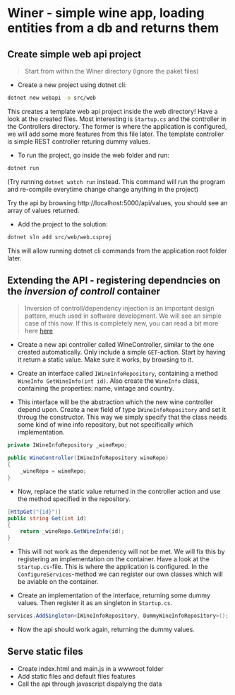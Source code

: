 # Winer - simple wine app, loading entities from a db and returns them

## Create simple web api project

> Start from within the Winer directory (ignore the paket files)

- Create a new project using dotnet cli:
```bash
dotnet new webapi -o src/web
```
This creates a template web api project inside the web directory!
Have a look at the created files. Most interesting is `Startup.cs` and the controller in the Controllers directory. The former is where the application is configured, we will add some more features from this file later. The template controller is simple REST controller returing dummy values.

- To run the project, go inside the web folder and run:
```bash
dotnet run
```

(Try running `dotnet watch run` instead. This command will run the program and re-compile everytime change change anything in the project)

Try the api by browsing http://localhost:5000/api/values, you should see an array of values returned.

- Add the project to the solution:
```bash
dotnet sln add src/web/web.csproj
```
This will allow running dotnet cli commands from the application root folder later.

## Extending the API - registering dependncies on the _inversion of controll_ container
> Inversion of controll/dependency injection is an important design pattern, much used in software development. We will see an simple case of this now. If this is completely new, you can read a bit more here [here](https://docs.microsoft.com/en-us/aspnet/core/fundamentals/dependency-injection)

- Create a new api controller called WineController, similar to the one created automatically. Only include a simple `GET`-action. Start by having it return a static value. Make sure it works, by browsing to it.

- Create an interface called `IWineInfoRepository`, containing a method `WineInfo GetWineInfo(int id)`. Also create the `WineInfo` class, containing the properties: name, vintage and country.

- This interface will be the abstraction which the new wine controller depend upon. Create a new field of type `IWineInfoRepository` and set it throug the constructor. This way we simply specify that the class needs some kind of wine info repository, but not specifically which implementation.

```csharp
private IWineInfoRepository _wineRepo;

public WineController(IWineInfoRepository wineRepo)
{
    _wineRepo = wineRepo;
}
```

- Now, replace the static value returned in the controller action and use the method specified in the repository.

```csharp
[HttpGet("{id}")]
public string Get(int id)
{
    return _wineRepo.GetWineInfo(id);
}
```

- This will not work as the dependency will not be met. We will fix this by registering an implementation on the container. Have a look at the `Startup.cs`-file. This is where the application is configured. In the `ConfigureServices`-method we can register our own classes which will be aviable on the container.

- Create an implementation of the interface, returning some dummy values. Then register it as an singleton in `Startup.cs`.

```csharp
services.AddSingleton<IWineInfoRepository, DummyWineInfoRepository>();
```

- Now the api should work again, returning the dummy values.

## Serve static files 
- Create index.html and main.js in a wwwroot folder
- Add static files and default files features
- Call the api through javascript dispalying the data

